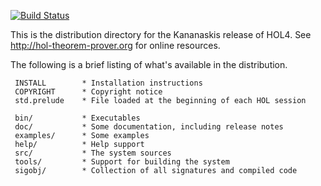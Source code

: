 [![Build Status](https://travis-ci.com/HOL-Theorem-Prover/HOL.svg?branch=master)](https://travis-ci.com/HOL-Theorem-Prover/HOL)

This is the distribution directory for the Kananaskis release of HOL4.
See http://hol-theorem-prover.org for online resources.

The following is a brief listing of what's available in the distribution.

     INSTALL        * Installation instructions
     COPYRIGHT      * Copyright notice
     std.prelude    * File loaded at the beginning of each HOL session

     bin/           * Executables
     doc/           * Some documentation, including release notes
     examples/      * Some examples
     help/          * Help support
     src/           * The system sources
     tools/         * Support for building the system
     sigobj/        * Collection of all signatures and compiled code
